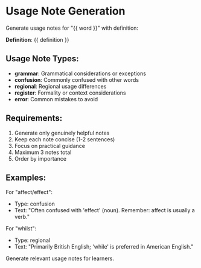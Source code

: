 # Usage Note Generation

Generate usage notes for "{{ word }}" with definition:

**Definition**: {{ definition }}

## Usage Note Types:
- **grammar**: Grammatical considerations or exceptions
- **confusion**: Commonly confused with other words
- **regional**: Regional usage differences
- **register**: Formality or context considerations  
- **error**: Common mistakes to avoid

## Requirements:
1. Generate only genuinely helpful notes
2. Keep each note concise (1-2 sentences)
3. Focus on practical guidance
4. Maximum 3 notes total
5. Order by importance

## Examples:
For "affect/effect":
- Type: confusion
- Text: "Often confused with 'effect' (noun). Remember: affect is usually a verb."

For "whilst":
- Type: regional
- Text: "Primarily British English; 'while' is preferred in American English."

Generate relevant usage notes for learners.